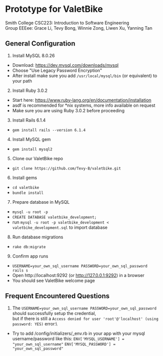# Prototype for ValetBike
Smith College CSC223: Introduction to Software Engineering\
Group EEEee: Grace Li, Tevy Bong, Winnie Zong, Liwen Xu, Yanning Tan

## General Configuration
1. Install MySQL 8.0.26
* Download: https://dev.mysql.com/downloads/mysql
* Choose "Use Legacy Password Encryption"
* After install make sure you add `/usr/local/mysql/bin` (or equivalent) to your path

2. Install Ruby 3.0.2
* Start here: https://www.ruby-lang.org/en/documentation/installation
* asdf is recommended for *nix systems, more info available on request
* Make sure you are using Ruby 3.0.2 before proceeding

3. Install Rails 6.1.4
* `gem install rails --version 6.1.4`

4. Install MySQL gem
* `gem install mysql2`

5. Clone our ValetBike repo
* `git clone https://github.com/Tevy-B/valetbike.git`

6. Install gems
* `cd valetbike`
* `bundle install`

7. Prepare database in MySQL
* `mysql -u root -p`
* `CREATE DATABASE valetbike_development;`
* run `mysql -u root -p valetbike_development < valetbike_development.sql` to import database

8. Run database migrations
* `rake db:migrate`

9. Confirm app runs
* `USERNAME=your_own_sql_username PASSWORD=your_own_sql_password  rails s`
* Open http://localhost:9292 (or http://127.0.0.1:9292) in a browser
* You should see ValetBike welcome page

## Frequent Encountered Questions
1. The `USERNAME=your_own_sql_username PASSWORD=your_own_sql_password` should successfully setup the credential,\
but if there is still a `Access denied for user 'root'@'localhost' (using password: YES)` error:\
* Try to add /config/initializers/_env.rb in your app with your mysql username/password like this:
`ENV['MYSQL_USERNAME'] = "your_own_sql_username"`
`ENV['MYSQL_PASSWORD'] = "your_own_sql_password"`

